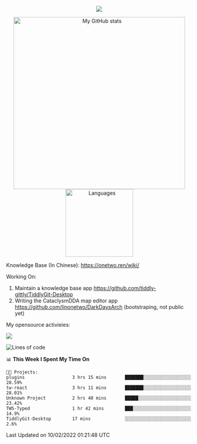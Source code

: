 <a href="https://github.com/linonetwo">
    <p align="center">
        <img src="https://github-profile-trophy.vercel.app/?username=linonetwo&column=7&theme=onedark"/>
    </p>
</a>
<a align="center" href="https://github.com/linonetwo">
  <p align="center">
    <img src="https://github-readme-stats.vercel.app/api?username=linonetwo&show_icons=true&count_private=true" alt="My GitHub stats" width="465"/>
    <img src="https://github-readme-stats.vercel.app/api/top-langs/?username=linonetwo&layout=compact&langs_count=10" alt="Languages" height="183">
  </p>
</a>

Knowledge Base (In Chinese): https://onetwo.ren/wiki/

Working On: 

1. Maintain a knowledge base app https://github.com/tiddly-gittly/TiddlyGit-Desktop
1. Writing the CataclysmDDA map editor app https://github.com/linonetwo/DarkDaysArch (bootstraping, not public yet)

My opensource activieies:

![](https://visitor-badge.glitch.me/badge?page_id=linonetwo.linonetwo)

<!--START_SECTION:waka-->
![Lines of code](https://img.shields.io/badge/From%20Hello%20World%20I%27ve%20Written-2%20Million%20lines%20of%20code-blue)

📊 **This Week I Spent My Time On** 

```text
🐱‍💻 Projects: 
plugins                  3 hrs 15 mins       ███████░░░░░░░░░░░░░░░░░░   28.59% 
tw-react                 3 hrs 11 mins       ███████░░░░░░░░░░░░░░░░░░   28.01% 
Unknown Project          2 hrs 40 mins       █████░░░░░░░░░░░░░░░░░░░░   23.42% 
TW5-Typed                1 hr 42 mins        ███░░░░░░░░░░░░░░░░░░░░░░   14.9% 
TiddlyGit-Desktop        17 mins             ░░░░░░░░░░░░░░░░░░░░░░░░░   2.6%

```


 Last Updated on 10/02/2022 01:21:48 UTC
<!--END_SECTION:waka-->
